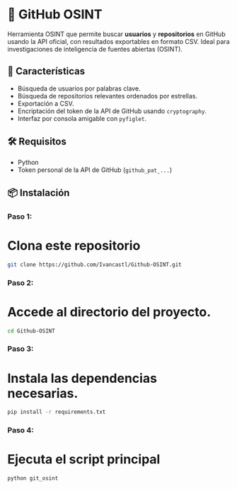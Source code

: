 # 🔎 GitHub OSINT

Herramienta OSINT que permite buscar **usuarios** y **repositorios** en GitHub usando la API oficial, con resultados exportables en formato CSV. Ideal para investigaciones de inteligencia de fuentes abiertas (OSINT).

## 🚀 Características

- Búsqueda de usuarios por palabras clave.
- Búsqueda de repositorios relevantes ordenados por estrellas.
- Exportación a CSV.
- Encriptación del token de la API de GitHub usando `cryptography`.
- Interfaz por consola amigable con `pyfiglet`.

## 🛠️ Requisitos

- Python 
- Token personal de la API de GitHub (`github_pat_...`)

## 📦 Instalación


### **Paso 1:**
# Clona este repositorio 
```bash
git clone https://github.com/Ivancastl/Github-OSINT.git
```

### **Paso 2:**
# Accede al directorio del proyecto.
```bash
cd Github-OSINT
```

### **Paso 3:**
# Instala las dependencias necesarias.
```bash
pip install -r requirements.txt
```

### **Paso 4:**
# Ejecuta el script principal
```bash
python git_osint
```
